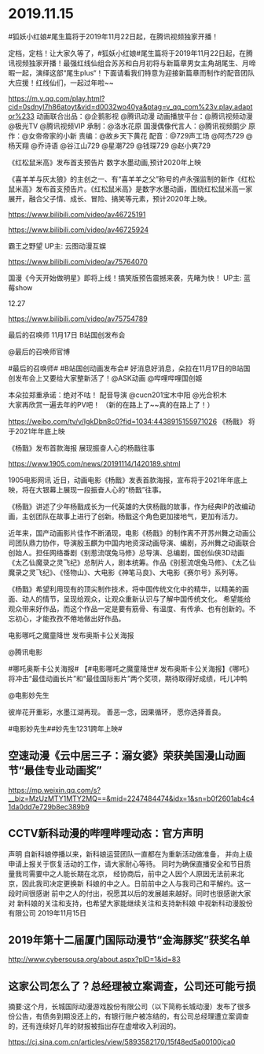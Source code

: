 # 2019.11.15


#狐妖小红娘#尾生篇将于2019年11月22日起，在腾讯视频独家开播！

定档，定档！让大家久等了，#狐妖小红娘#尾生篇将于2019年11月22日起，在腾讯视频独家开播！最强红线仙组合苏苏和白月初将与新篇章男女主角胡尾生、月啼暇一起，演绎这部“尾生plus“！下面请看我们特意为迎接新篇章而制作的配音团队大应援！红线仙们，一起过年啦~~

https://m.v.qq.com/play.html?cid=0sdnyl7h86atoyt&vid=d0032wo40ya&ptag=v_qq_com%23v.play.adaptor%233
动画联合出品：@企鹅影视 @腾讯动漫
动画播放平台：@腾讯视频动漫 @极光TV @腾讯视频VIP
承制：@洛水花原
国漫偶像代言人：@腾讯视频鹅少
原作：@女帝帝家的小新
责编：@故乡天下黄花
配音：@729声工场 @阿杰729 @杨天翔 @乔诗语 @谷江山729 @星潮729 @钱琛729 @赵小爽729



《红松鼠米高》发布首支预告片 数字水墨动画,预计2020年上映

《喜羊羊与灰太狼》的主创之一、有“喜羊羊之父”称号的卢永强监制的新作《红松鼠米高》发布首支预告片。《红松鼠米高》是数字水墨动画，围绕红松鼠米高一家展开，融合父子情、成长、冒险、搞笑等元素，预计2020年上映。

https://www.bilibili.com/video/av46725191

https://www.bilibili.com/video/av46725924


 霸王之野望 UP主: 云图动漫互娱

https://www.bilibili.com/video/av75764070


  国漫《今天开始做明星》即将上线！搞笑版预告震撼来袭，先睹为快！ UP主: 蓝莓show

12.27

https://www.bilibili.com/video/av75754789


最后的召唤师 11月17日 B站国创发布会

@最后的召唤师官博   

#最后的召唤师# #B站国创动画发布会#
好消息好消息，朵拉在11月17日的B站国创发布会上又要给大家整新活了！@ASK动画 @哔哩哔哩国创姬

本朵拉郑重承诺：绝对不咕！
配音导演 @cucn201宝木中阳 @光合积木  
大家再欣赏一遍去年的PV吧！
（新的在路上了~~真的在路上了！）

https://weibo.com/tv/v/IgkDbn8c0?fid=1034:4438915155971026
《杨戬》 将于2021年年底上映

《杨戬》发布首款海报 展现振奋人心的杨戬往事

https://www.1905.com/news/20191114/1420189.shtml

1905电影网讯 近日，动画电影《杨戬》发表首款海报，宣布将于2021年年底上映，将在大银幕上展现一段振奋人心的“杨戬”往事。

《杨戬》讲述了少年杨戬成长为一代英雄的大侠杨戬的故事，作为经典IP的改编动画，主创团队在故事上进行了创新。杨戬这个角色更加接地气，更加有活力。

近年来，国产动画影片佳作不断涌现，电影《杨戬》的制作离不开苏州舞之动画公司团队鼎力协作，导演殷玉麒为中国内地资深动画导演、编剧，苏州舞之动画联合创始人。担任网络番剧《别惹流氓兔马修》总导演、总编剧，国创仙侠3D动画《太乙仙魔录之灵飞纪》总制片人，剧本统筹。作品《别惹流氓兔马修》、《太乙仙魔录之灵飞纪》、《怪物山》、大电影《神笔马良》、大电影《赛尔号》系列等。

《杨戬》希望利用现有的顶尖制作技术，将中国传统文化中的精华，以精美的画面、动人的情节，呈现给观众，让观众重新认识与了解中国传统文化。 希望能给观众带来好作品，而这个作品一定是要有筋骨、有温度、有传承、也有创新的。不忘初心，才能孜孜不倦地做出好作品。


电影哪吒之魔童降世  发布奥斯卡公关海报

@腾讯电影                            

#哪吒奥斯卡公关海报# 【#电影哪吒之魔童降世#  发布奥斯卡公关海报】《哪吒》将冲击“最佳动画长片”和“最佳国际影片”两个奖项，期待取得好成绩，吒儿冲鸭


@电影妙先生 

彼岸花开重彩，水墨江湖再现。
善恶一念，因果循环，
愿你选择善良。

#电影妙先生##妙先生1231跨年上映#  





## 空速动漫《云中居三子：溺女婆》荣获美国漫山动画节“最佳专业动画奖”

https://mp.weixin.qq.com/s?__biz=MzUzMTY1MTY2MQ==&mid=2247484474&idx=1&sn=b0f2601ab4c41da0dd7e729b8ec389b9
## CCTV新科动漫的哔哩哔哩动态：官方声明

声明
自新科娘停播以来，新科娘运营团队一直都在为重新活动做准备，
并向上级申请上报关于恢复活动的工作，请大家耐心等待。
同时为确保直播安全和节目质量我司需要中之人能长期在北京，
经协商后，前中之人因个人原因无法前来北京，因此我司决定更换新
科娘的中之人。日前前中之人与我司己和平解约。这一段时间很感谢
前中之人的付出，祝愿其以后的发展越来越好。同时也很感谢大家对
新科娘的关注和支持，也希望大家能继续关注和支持新科娘
中视新科动漫股份有限公司
2019年11月15日
##  2019年第十二届厦门国际动漫节“金海豚奖”获奖名单

http://www.cybersousa.org/about.aspx?pID=1&id=83


## 这家公司怎么了？总经理被立案调查，公司还可能亏损

摘要:这个月，长城国际动漫游戏股份有限公司（以下简称长城动漫）发布了很多份公告，有债务到期没还上的，有银行账户被冻结的，有公司总经理遭立案调查的，还有连续好几年的财报被指出存在虚增收入利润的。

https://cj.sina.com.cn/articles/view/5893582170/15f48ed5a00100jca0